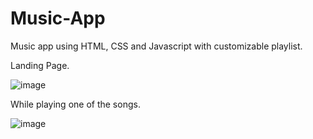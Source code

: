 # Music-App
Music app using HTML, CSS and Javascript with customizable playlist.

Landing Page.


![image](https://user-images.githubusercontent.com/50070773/103816186-94f93100-508a-11eb-8374-c3fef3ef4079.png)


While playing one of the songs.


![image](https://user-images.githubusercontent.com/50070773/103816314-cbcf4700-508a-11eb-9ba5-027bd83a7c99.png)

